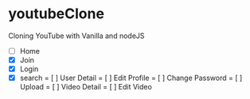 # youtubeClone

Cloning YouTube with Vanilla and nodeJS

- [ ] Home
- [x] Join
- [x] Login
- [x] search
= [ ] User Detail
= [ ] Edit Profile
= [ ] Change Password
= [ ] Upload
= [ ] Video Detail
= [ ] Edit Video

